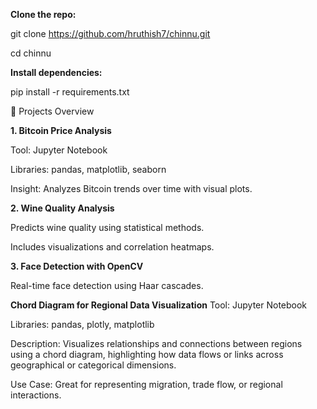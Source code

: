 **Clone the repo:**

git clone https://github.com/hruthish7/chinnu.git

cd chinnu

**Install dependencies:**

pip install -r requirements.txt

📁 Projects Overview

**1. Bitcoin Price Analysis**

Tool: Jupyter Notebook

Libraries: pandas, matplotlib, seaborn

Insight: Analyzes Bitcoin trends over time with visual plots.

**2. Wine Quality Analysis**

Predicts wine quality using statistical methods.

Includes visualizations and correlation heatmaps.

**3. Face Detection with OpenCV**

Real-time face detection using Haar cascades.

**Chord Diagram for Regional Data Visualization**
Tool: Jupyter Notebook

Libraries: pandas, plotly, matplotlib

Description: Visualizes relationships and connections between regions using a chord diagram, highlighting how data flows or links across geographical or categorical dimensions.

Use Case: Great for representing migration, trade flow, or regional interactions.
